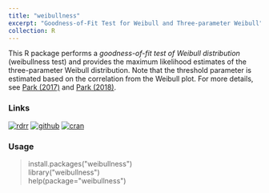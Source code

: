 ```yaml
---
title: "weibullness" 
excerpt: "Goodness-of-Fit Test for Weibull and Three-parameter Weibull"
collection: R
---
```

This R package performs a <i>goodness-of-fit test of Weibull distribution</i>
(weibullness test) and
provides the maximum likelihood estimates of the three-parameter Weibull distribution.
Note that the threshold parameter is estimated based on the correlation from the Weibull plot.
For more details, see 
[Park (2017)](http://journals.sfu.ca/ijietap/index.php/ijie/article/view/2848)
and
[Park (2018)](https://doi.org/10.1155/2018/6056975). 
 
### Links
[![rdrr](https://img.shields.io/badge/%20-rdrr.io-yellowgreen.svg)](https://rdrr.io/cran/weibullness/)
[![github](https://img.shields.io/badge/%20-github-lightgrey.svg)](https://github.com/appliedstat/R/tree/master/weibullness)
[![cran](https://cranlogs.r-pkg.org/badges/grand-total/weibullness)](https://cran.r-project.org/web/packages/weibullness/) 

### Usage
> install.packages(\"weibullness\") <br />
> library(\"weibullness\")  <br />
> help(package=\"weibullness\") 
